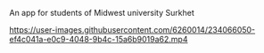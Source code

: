 An app for students of Midwest university Surkhet



https://user-images.githubusercontent.com/6260014/234066050-ef4c041a-e0c9-4048-9b4c-15a6b9019a62.mp4

